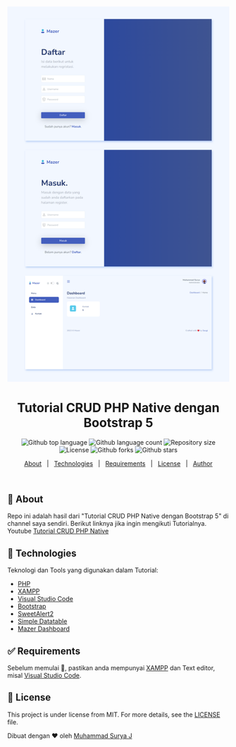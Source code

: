 <div align="center" id="top"> 
  <img src="./screenshot/ss.png" alt="Tutorial CRUD PHP Native dengan Bootstrap 5" />
</div>

<h1 align="center">Tutorial CRUD PHP Native dengan Bootstrap 5</h1>

<p align="center">
  <img alt="Github top language" src="https://img.shields.io/github/languages/top/suryamsj/tutorial-crud-php-native?color=56BEB8">

  <img alt="Github language count" src="https://img.shields.io/github/languages/count/suryamsj/tutorial-crud-php-native?color=56BEB8">

  <img alt="Repository size" src="https://img.shields.io/github/repo-size/suryamsj/tutorial-crud-php-native?color=56BEB8">

  <img alt="License" src="https://img.shields.io/github/license/suryamsj/tutorial-crud-php-native?color=56BEB8">

  <img alt="Github forks" src="https://img.shields.io/github/forks/suryamsj/tutorial-crud-php-native?color=56BEB8" />

  <img alt="Github stars" src="https://img.shields.io/github/stars/suryamsj/tutorial-crud-php-native?color=56BEB8" />
</p>

<!-- Status -->

<!-- <h4 align="center">
	🚧  Tutorial Crud Php Native 🚀 Under construction...  🚧
</h4>

<hr> -->

<p align="center">
  <a href="#dart-about">About</a> &#xa0; | &#xa0; 
  <a href="#rocket-technologies">Technologies</a> &#xa0; | &#xa0;
  <a href="#white_check_mark-requirements">Requirements</a> &#xa0; | &#xa0;
  <a href="#memo-license">License</a> &#xa0; | &#xa0;
  <a href="https://github.com/suryamsj" target="_blank">Author</a>
</p>

<br>

## :dart: About

Repo ini adalah hasil dari "Tutorial CRUD PHP Native dengan Bootstrap 5" di channel saya sendiri. Berikut linknya jika ingin mengikuti Tutorialnya. Youtube [Tutorial CRUD PHP Native](https://www.youtube.com/playlist?list=PL_WZjCQkM6wfUCE_P-lczHMyAbXxkBfgM)

## :rocket: Technologies

Teknologi dan Tools yang digunakan dalam Tutorial:

- [PHP](https://www.php.net/)
- [XAMPP](https://www.apachefriends.org/)
- [Visual Studio Code](https://code.visualstudio.com/)
- [Bootstrap](https://getbootstrap.com/)
- [SweetAlert2](https://sweetalert2.github.io/)
- [Simple Datatable](https://github.com/fiduswriter/Simple-DataTables)
- [Mazer Dashboard](https://zuramai.github.io/mazer/)

## :white_check_mark: Requirements

Sebelum memulai :checkered_flag:, pastikan anda mempunyai [XAMPP](https://www.apachefriends.org/) dan Text editor, misal [Visual Studio Code](https://code.visualstudio.com/).

## :memo: License

This project is under license from MIT. For more details, see the [LICENSE](LICENSE) file.

Dibuat dengan :heart: oleh <a href="https://github.com/suryamsj" target="_blank">Muhammad Surya J</a>

&#xa0;

